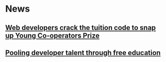 # News

## [Web developers crack the tuition code to snap up Young Co-operators Prize](ycp)

## [Pooling developer talent through free education](computerweekly)